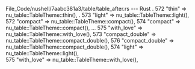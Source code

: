 File_Code/nushell/7aabc381a3/table/table_after.rs --- Rust
  .                                                                                                                                                          572         "thin" => nu_table::TableTheme::thin(),
  .                                                                                                                                                          573         "light" => nu_table::TableTheme::light(),
572         "compact" => nu_table::TableTheme::compact(),                                                                                                    574         "compact" => nu_table::TableTheme::compact(),
...                                                                                                                                                          575         "with_love" => nu_table::TableTheme::with_love(),
573         "compact_double" => nu_table::TableTheme::compact_double(),                                                                                      576         "compact_double" => nu_table::TableTheme::compact_double(),
574         "light" => nu_table::TableTheme::light(),                                                                                                            
575         "with_love" => nu_table::TableTheme::with_love(),                                                                                                    

